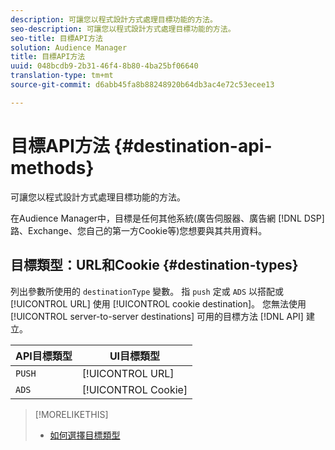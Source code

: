 ```yaml
---
description: 可讓您以程式設計方式處理目標功能的方法。
seo-description: 可讓您以程式設計方式處理目標功能的方法。
seo-title: 目標API方法
solution: Audience Manager
title: 目標API方法
uuid: 048bcdb9-2b31-46f4-8b80-4ba25bf06640
translation-type: tm+mt
source-git-commit: d6abb45fa8b88248920b64db3ac4e72c53ecee13

---
```



# 目標API方法 {#destination-api-methods}

可讓您以程式設計方式處理目標功能的方法。

<!-- c_destinations_api.xml -->

在Audience Manager中，目標是任何其他系統(廣告伺服器、廣告網 [!DNL DSP]路、Exchange、您自己的第一方Cookie等)您想要與其共用資料。

## 目標類型：URL和Cookie {#destination-types}

列出參數所使用的 `destinationType` 變數。 指 `push` 定或 `ADS` 以搭配或 [!UICONTROL URL] 使用 [!UICONTROL cookie destination]。 您無法使用 [!UICONTROL server-to-server destinations] 可用的目標方法 [!DNL API] 建立。

<!-- r_destination_types.xml -->

| API目標類型 | UI目標類型 |
|---|---|
| `PUSH` | [!UICONTROL URL] |
| `ADS` | [!UICONTROL Cookie] |

>[!MORELIKETHIS]
>
>* [如何選擇目標類型](../../../features/destinations/destinations.md)

